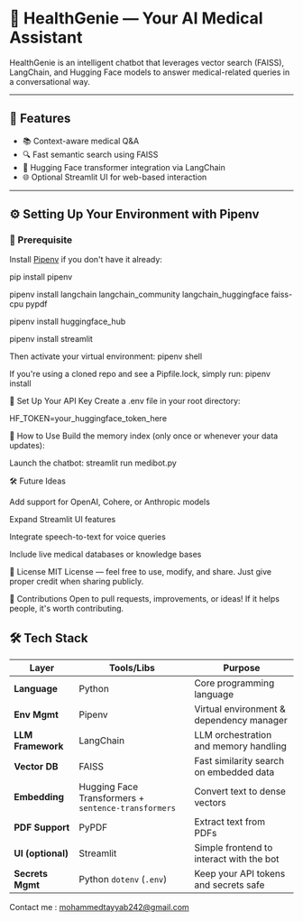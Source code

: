 # 🧠 HealthGenie — Your AI Medical Assistant

HealthGenie is an intelligent chatbot that leverages vector search (FAISS), LangChain, and Hugging Face models to answer medical-related queries in a conversational way.

---

## 🚀 Features

- 📚 Context-aware medical Q&A  
- 🔍 Fast semantic search using FAISS  
- 🤖 Hugging Face transformer integration via LangChain  
- 🌐 Optional Streamlit UI for web-based interaction  

---


## ⚙️ Setting Up Your Environment with Pipenv

### 🔧 Prerequisite

Install [Pipenv](https://pipenv.pypa.io/en/latest/) if you don't have it already:


pip install pipenv

pipenv install langchain langchain_community langchain_huggingface faiss-cpu pypdf

pipenv install huggingface_hub

pipenv install streamlit


Then activate your virtual environment: pipenv shell


If you're using a cloned repo and see a Pipfile.lock, simply run: pipenv install

🔐 Set Up Your API Key
Create a .env file in your root directory:


HF_TOKEN=your_huggingface_token_here


🧠 How to Use
Build the memory index (only once or whenever your data updates):


Launch the chatbot: streamlit run medibot.py


🛠️ Future Ideas

Add support for OpenAI, Cohere, or Anthropic models

Expand Streamlit UI features

Integrate speech-to-text for voice queries

Include live medical databases or knowledge bases

📄 License
MIT License — feel free to use, modify, and share. Just give proper credit when sharing publicly.

🙌 Contributions
Open to pull requests, improvements, or ideas! If it helps people, it's worth contributing.


## 🛠️ Tech Stack

| Layer            | Tools/Libs                               | Purpose                                      |
|------------------|-------------------------------------------|----------------------------------------------|
| **Language**     | Python                                    | Core programming language                    |
| **Env Mgmt**     | Pipenv                                    | Virtual environment & dependency manager     |
| **LLM Framework**| LangChain                                 | LLM orchestration and memory handling        |
| **Vector DB**    | FAISS                                     | Fast similarity search on embedded data      |
| **Embedding**    | Hugging Face Transformers + `sentence-transformers` | Convert text to dense vectors       |
| **PDF Support**  | PyPDF                                     | Extract text from PDFs                       |
| **UI (optional)**| Streamlit                                 | Simple frontend to interact with the bot     |
| **Secrets Mgmt** | Python `dotenv` (`.env`)                  | Keep your API tokens and secrets safe        |


Contact me : mohammedtayyab242@gmail.com
